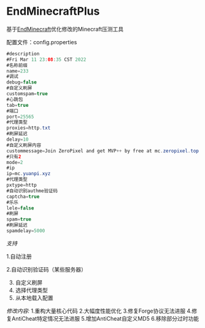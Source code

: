 # EndMinecraftPlus
基于<a href="https://github.com/iuli-moe/EndMinecraft">EndMinecraft</a>优化修改的Minecraft压测工具

配置文件：config.properties

```java
#description
#Fri Mar 11 23:08:35 CST 2022
#名称前缀
name=233
#调试
debug=false
#自定义刷屏
customspam=true
#心跳包
tab=true
#端口
port=25565
#代理类型
proxies=http.txt
#刷屏延迟
delay=10
#自定义刷屏内容
custommessage=Join ZeroPixel and get MVP++ by free at mc.zeropixel.top
#只有2
mode=2
#ip
ip=mc.yuanpi.xyz
#代理类型
pxtype=http
#自动识别authme验证码
captcha=true
#乐乐
lele=false
#刷屏
spam=true
#刷屏延迟
spamdelay=5000

```



*支持*

1.自动注册

2.自动识别验证码（某些服务器）

3. 自定义刷屏
4. 选择代理类型
5. 从本地载入配置

*修改内容:*
1.重构大量核心代码
2.大幅度性能优化
3.修复Forge协议无法进服
4.修复AntiCheat特定情况无法进服
5.增加AntiCheat自定义MD5
6.移除部分过时功能
